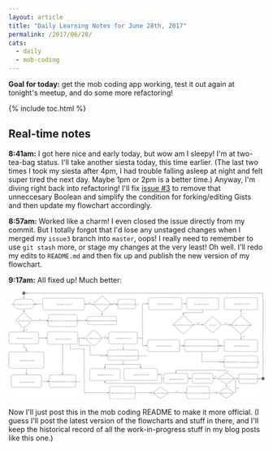 ```yaml
---
layout: article
title: "Daily Learning Notes for June 28th, 2017"
permalink: /2017/06/28/
cats:
  - daily
  - mob-coding
---
```


**Goal for today:** get the mob coding app working, test it out again at tonight's meetup, and do some more refactoring!

{% include toc.html %}

## Real-time notes

**8:41am:** I got here nice and early today, but wow am I sleepy! I'm at two-tea-bag status. I'll take another siesta today, this time earlier. (The last two times I took my siesta after 4pm, I had trouble falling asleep at night and felt super tired the next day. Maybe 1pm or 2pm is a better time.) Anyway, I'm diving right back into refactoring! I'll fix [issue #3](https://github.com/LearnTeachCode/mob-coding/issues/3) to remove that unneccesary Boolean and simplify the condition for forking/editing Gists and then update my flowchart accordingly.

**8:57am:** Worked like a charm! I even closed the issue directly from my commit. But I totally forgot that I'd lose any unstaged changes when I merged my `issue3` branch into `master`, oops! I really need to remember to use `git stash` more, or stage my changes at the very least! Oh well. I'll redo my edits to `README.md` and then fix up and publish the new version of my flowchart.

**9:17am:** All fixed up! Much better:

![Updated mob coding flowchart](/images/mobcoding-flowchart-2017-06-28.svg)

Now I'll just post this in the mob coding README to make it more official. (I guess I'll post the latest version of the flowcharts and stuff in there, and I'll keep the historical record of all the work-in-progress stuff in my blog posts like this one.)